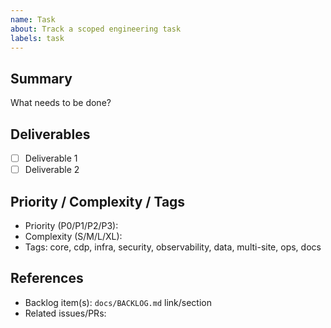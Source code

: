 ```yaml
---
name: Task
about: Track a scoped engineering task
labels: task
---
```


## Summary
What needs to be done?

## Deliverables
- [ ] Deliverable 1
- [ ] Deliverable 2

## Priority / Complexity / Tags
- Priority (P0/P1/P2/P3):
- Complexity (S/M/L/XL):
- Tags: core, cdp, infra, security, observability, data, multi-site, ops, docs

## References
- Backlog item(s): `docs/BACKLOG.md` link/section
- Related issues/PRs:
